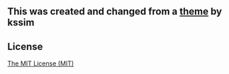 ## This was created and changed from a [theme](https://github.com/kssim/ap) by kssim 
## License
[The MIT License (MIT)](https://raw.githubusercontent.com/kssim/ap/master/LICENSE)
